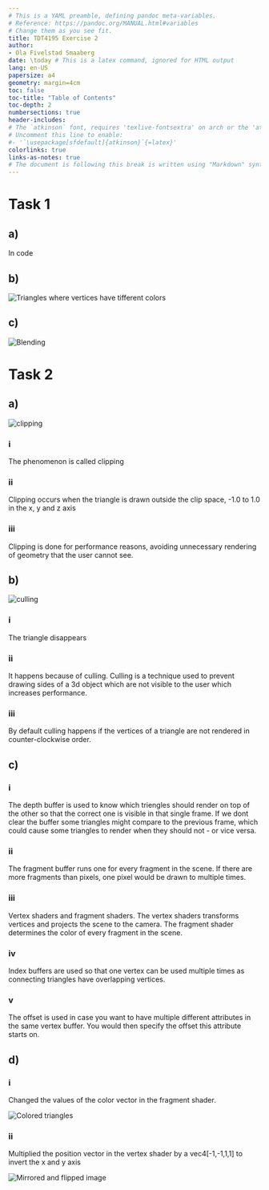 ```yaml
---
# This is a YAML preamble, defining pandoc meta-variables.
# Reference: https://pandoc.org/MANUAL.html#variables
# Change them as you see fit.
title: TDT4195 Exercise 2
author:
- Ola Fivelstad Smaaberg
date: \today # This is a latex command, ignored for HTML output
lang: en-US
papersize: a4
geometry: margin=4cm
toc: false
toc-title: "Table of Contents"
toc-depth: 2
numbersections: true
header-includes:
# The `atkinson` font, requires 'texlive-fontsextra' on arch or the 'atkinson' CTAN package
# Uncomment this line to enable:
#- '`\usepackage[sfdefault]{atkinson}`{=latex}'
colorlinks: true
links-as-notes: true
# The document is following this break is written using "Markdown" syntax
---
```


<!--
This is a HTML-style comment, not visible in the final PDF.
-->

# Task 1

## a)
In code

## b)
![Triangles where vertices have tifferent colors](images/colorful_triangles.png)

## c)
![Blending](images/blending.png)

# Task 2

## a)
![clipping](images/clipping.png)

### i
The phenomenon is called clipping

### ii
Clipping occurs when the triangle is drawn outside the clip space, -1.0 to 1.0 in the x, y and z axis

### iii
Clipping is done for performance reasons, avoiding unnecessary rendering of geometry that the user cannot see.

## b)
![culling](images/culling.png)

### i
The triangle disappears

### ii
It happens because of culling. Culling is a technique used to prevent drawing sides of a 3d object which are not visible to the user which increases performance.

### iii
By default culling happens if the vertices of a triangle are not rendered in counter-clockwise order.

## c)

### i
The depth buffer is used to know which triengles should render on top of the other so that the correct one is visible in that single frame. If we dont clear the buffer some triangles might compare to the previous frame, which could cause some triangles to render when they should not - or vice versa. 

### ii
The fragment buffer runs one for every fragment in the scene. If there are more fragments than pixels, one pixel would be drawn to multiple times.

### iii
Vertex shaders and fragment shaders.
The vertex shaders transforms vertices and projects the scene to the camera. 
The fragment shader determines the color of every fragment in the scene. 

### iv
Index buffers are used so that one vertex can be used multiple times as connecting triangles have overlapping vertices.

### v
The offset is used in case you want to have multiple different attributes in the same vertex buffer. You would then specify the offset this attribute starts on.

## d)

### i
Changed the values of the color vector in the fragment shader.

![Colored triangles](images/color.png)

### ii
Multiplied the position vector in the vertex shader by a vec4[-1,-1,1,1] to invert the x and y axis

![Mirrored and flipped image](images/mirrorflip.png)

